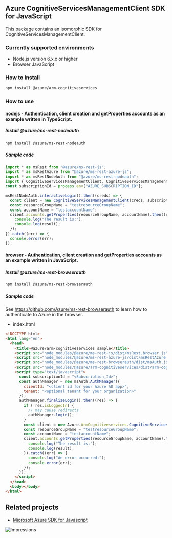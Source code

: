 ## Azure CognitiveServicesManagementClient SDK for JavaScript

This package contains an isomorphic SDK for CognitiveServicesManagementClient.

### Currently supported environments

- Node.js version 6.x.x or higher
- Browser JavaScript

### How to Install

```bash
npm install @azure/arm-cognitiveservices
```

### How to use

#### nodejs - Authentication, client creation and getProperties accounts as an example written in TypeScript.

##### Install @azure/ms-rest-nodeauth

```bash
npm install @azure/ms-rest-nodeauth
```

##### Sample code

```typescript
import * as msRest from "@azure/ms-rest-js";
import * as msRestAzure from "@azure/ms-rest-azure-js";
import * as msRestNodeAuth from "@azure/ms-rest-nodeauth";
import { CognitiveServicesManagementClient, CognitiveServicesManagementModels, CognitiveServicesManagementMappers } from "@azure/arm-cognitiveservices";
const subscriptionId = process.env["AZURE_SUBSCRIPTION_ID"];

msRestNodeAuth.interactiveLogin().then((creds) => {
  const client = new CognitiveServicesManagementClient(creds, subscriptionId);
  const resourceGroupName = "testresourceGroupName";
  const accountName = "testaccountName";
  client.accounts.getProperties(resourceGroupName, accountName).then((result) => {
    console.log("The result is:");
    console.log(result);
  });
}).catch((err) => {
  console.error(err);
});
```

#### browser - Authentication, client creation and getProperties accounts as an example written in JavaScript.

##### Install @azure/ms-rest-browserauth

```bash
npm install @azure/ms-rest-browserauth
```

##### Sample code

See https://github.com/Azure/ms-rest-browserauth to learn how to authenticate to Azure in the browser.

- index.html
```html
<!DOCTYPE html>
<html lang="en">
  <head>
    <title>@azure/arm-cognitiveservices sample</title>
    <script src="node_modules/@azure/ms-rest-js/dist/msRest.browser.js"></script>
    <script src="node_modules/@azure/ms-rest-azure-js/dist/msRestAzure.js"></script>
    <script src="node_modules/@azure/ms-rest-browserauth/dist/msAuth.js"></script>
    <script src="node_modules/@azure/arm-cognitiveservices/dist/arm-cognitiveservices.js"></script>
    <script type="text/javascript">
      const subscriptionId = "<Subscription_Id>";
      const authManager = new msAuth.AuthManager({
        clientId: "<client id for your Azure AD app>",
        tenant: "<optional tenant for your organization>"
      });
      authManager.finalizeLogin().then((res) => {
        if (!res.isLoggedIn) {
          // may cause redirects
          authManager.login();
        }
        const client = new Azure.ArmCognitiveservices.CognitiveServicesManagementClient(res.creds, subscriptionId);
        const resourceGroupName = "testresourceGroupName";
        const accountName = "testaccountName";
        client.accounts.getProperties(resourceGroupName, accountName).then((result) => {
          console.log("The result is:");
          console.log(result);
        }).catch((err) => {
          console.log("An error occurred:");
          console.error(err);
        });
      });
    </script>
  </head>
  <body></body>
</html>
```

## Related projects

- [Microsoft Azure SDK for Javascript](https://github.com/Azure/azure-sdk-for-js)


![Impressions](https://azure-sdk-impressions.azurewebsites.net/api/impressions/azure-sdk-for-js/sdk/cognitiveservices/arm-cognitiveservices/README.png)
